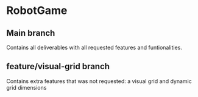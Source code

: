 # RobotGame

## Main branch
Contains all deliverables with all requested features and funtionalities.

## feature/visual-grid branch
Contains extra features that was not requested: a visual grid and dynamic grid dimensions
